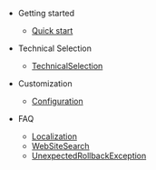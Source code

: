 - Getting started
   - [Quick start](quickstart.md "Quick start")

- Technical Selection
   - [TechnicalSelection](TechnicalSelection.md)

- Customization
   - [Configuration](configuration.md)
   
- FAQ
   - [Localization](localization.md)
   - [WebSiteSearch](webSiteSearch.md)
   - [UnexpectedRollbackException](transactionrolledback.md)
